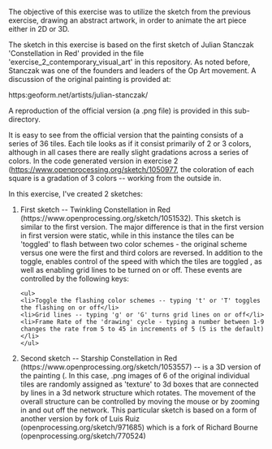 The objective of this exercise was to utilize the sketch from the previous exercise, drawing an abstract artwork, in order to animate the art piece either in 2D or 3D.

The sketch in this exercise is based on the first sketch of Julian Stanczak 'Constellation in Red' provided in the file 'exercise_2_contemporary_visual_art' in this repository. As noted before, Stanczak was one of the founders and leaders of the Op Art movement. A discussion of the original painting is provided at:

https:geoform.net/artists/julian-stanczak/

A reproduction of the official version (a .png file) is provided in this sub-directory.

It is easy to see from the official version that the painting consists of a series of 36 tiles. Each tile looks as if it consist primarily of 2 or 3 colors, although in all cases there are really slight gradations across a series of colors. In the code generated version in exercise 2 (https://www.openprocessing.org/sketch/1050977, the coloration of each square is a gradation of 3 colors -- working from the outside in. 

In this exercise, I've created 2 sketches:

<ol>
  <li>First sketch -- Twinkling Constellation in Red (https://www.openprocessing.org/sketch/1051532). This sketch is similar to the first version. The major difference is that in the first version in first version were static, while in this instance the tiles can be 'toggled' to flash between two color schemes - the original scheme versus one were the first and third colors are reversed. In addition to the toggle, enables control of the speed with which the tiles are toggled , as well as enabling grid lines to be turned on or off. These events are controlled by the following keys:
    
    <ul>
    <li>Toggle the flashing color schemes -- typing 't' or 'T' toggles the flashing on or off</li>
    <li>Grid lines -- typing 'g' or 'G' turns grid lines on or off</li>
    <li>Frame Rate of the 'drawing' cycle - typing a number between 1-9 changes the rate from 5 to 45 in increments of 5 (5 is the default)</li>
    </ul>
   </li>
  <li>Second sketch -- Starship Constellation in Red (https://www.openprocessing.org/sketch/1053557) -- is a 3D version of the painting (. In this case, .png images of 6 of the original individual tiles are randomly assigned as 'texture' to 3d boxes that are connected by lines in a 3d network structure which rotates. The movement of the overall structure can be controlled by moving the mouse or by zooming in and out off the network. This particular sketch is based on a form of another version by fork of Luis Ruiz (openprocessing.org/sketch/971685) which is a fork of Richard Bourne (openprocessing.org/sketch/770524)</li>
</ol>



